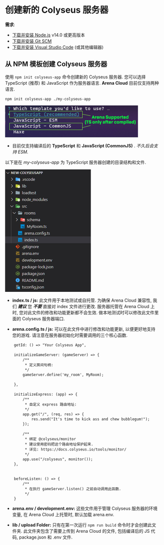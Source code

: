 # 创建新的 Colyseus 服务器

**需求**:

- [下载并安装 Node.js](https://nodejs.org/) v14.0 或更高版本
- [下载并安装 Git SCM](https://git-scm.com/downloads)
- [下载并安装 Visual Studio Code](https://code.visualstudio.com/) (或其他编辑器)

## 从 NPM 模板创建 Colyseus 服务器

使用 `npm init colyseus-app` 命令创建新的 Colyseus 服务器. 您可以选择 TypeScript (推荐) 和 JavaScript 作为服务器语言. **Arena Cloud** 目前仅支持两种语言.

```
npm init colyseus-app ./my-colyseus-app
```

![NPM Selection](../../images/arena-app-support.jpg)

- 目前仅支持编译后的 **TypeScript** 和 **JavaScript (CommonJS)** . *不久后会支持 ESM.*

以下是在 *my-colyseus-app* 为 TypeScript 服务器创建的目录结构和文件.

![NPM Code](../../images/new-arena-server-code.jpg)

- **index.ts / js:** 此文件用于本地测试或自托管. 为确保 Arena Cloud 兼容性, 我们 ***建议*** 您 ***不要*** 直接对 index 文件进行更改. 服务器托管在 Arena Cloud 上时, 您对此文件的修改和功能更新都不会生效. 做本地测试时可以修改此文件里面的 Colyseus 服务器端口.

- **arena.config.ts / js:** 可以在此文件中进行修改和功能更新, 以便更好地支持您的游戏. 请注意在服务器初始化时需要调用的三个核心函数.

```
    getId: () => "Your Colyseus App",

    initializeGameServer: (gameServer) => {
        /**
         * 定义房间句柄:
         */
        gameServer.define('my_room', MyRoom);

    },

    initializeExpress: (app) => {
        /**
         * 自定义 express 路由地址:
         */
        app.get("/", (req, res) => {
            res.send("It's time to kick ass and chew bubblegum!");
        });

        /**
         * 绑定 @colyseus/monitor
         * 建议使用密码把这个路由地址保护起来.
         * 详见: https://docs.colyseus.io/tools/monitor/
         */
        app.use("/colyseus", monitor());
    },


    beforeListen: () => {
        /**
         * 在执行 gameServer.listen() 之前自动调用此函数.
         */
    }
```


- **arena.env / development.env:** 这些文件用于管理 Colyseus 服务器的环境变量, 在 Arena Cloud 上托管时, 默认加载 arena.env.

- **lib / upload Folder:** 只有在第一次运行 ```npm run build``` 命令时才会创建此文件夹. 此文件夹包含了需要上传到 Arena Cloud 的文件, 包括编译后的 JS 代码, package.json 和 .env 文件.
